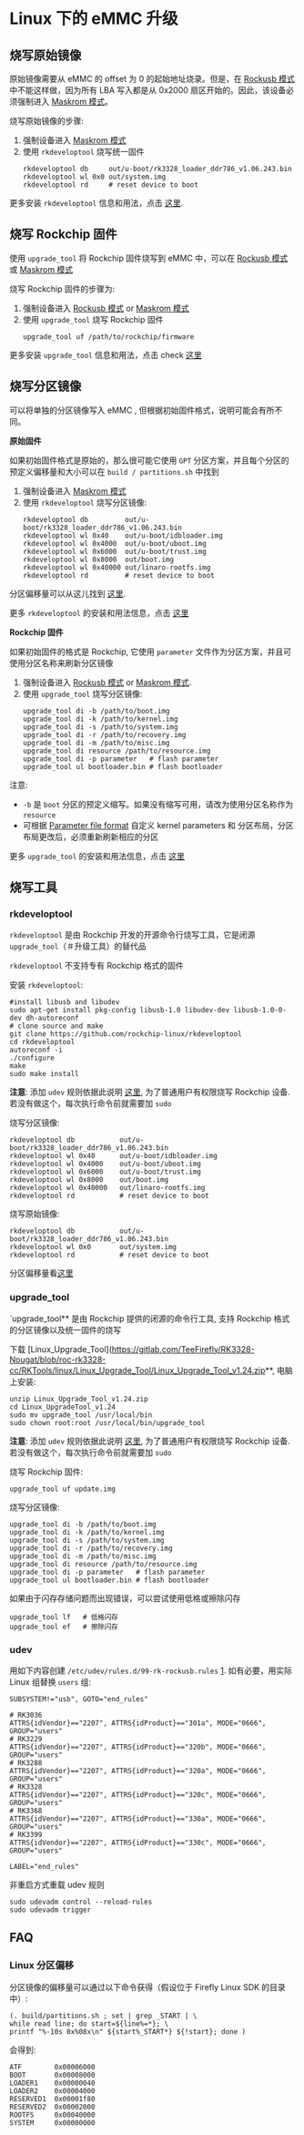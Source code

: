 # Linux 下的 eMMC 升级

## 烧写原始镜像

原始镜像需要从 eMMC 的 offset 为 0 的起始地址烧录。但是，在 [Rockusb 模式] 中不能这样做，因为所有 LBA 写入都是从 0x2000 扇区开始的。因此，该设备必须强制进入 [Maskrom 模式]。

烧写原始镜像的步骤:
1. 强制设备进入 [Maskrom 模式]
2. 使用 `rkdeveloptool` 烧写统一固件
    ```
    rkdeveloptool db     out/u-boot/rk3328_loader_ddr786_v1.06.243.bin
    rkdeveloptool wl 0x0 out/system.img
    rkdeveloptool rd     # reset device to boot
    ```

更多安装 `rkdeveloptool` 信息和用法，点击 [这里](#rkdeveloptool).

## 烧写 Rockchip 固件

使用 `upgrade_tool` 将 Rockchip 固件烧写到 eMMC 中，可以在 [Rockusb 模式] 或 [Maskrom 模式]

烧写 Rockchip 固件的步骤为:
1. 强制设备进入 [Rockusb 模式] or [Maskrom 模式]
2. 使用 `upgrade_tool` 烧写 Rockchip 固件
    ```
    upgrade_tool uf /path/to/rockchip/firmware
    ```

更多安装 `upgrade_tool` 信息和用法，点击 check [这里](#upgrade-tool)

## 烧写分区镜像

可以将单独的分区镜像写入 eMMC , 但根据初始固件格式，说明可能会有所不同。

**原始固件**

如果初始固件格式是原始的，那么很可能它使用 `GPT` 分区方案，并且每个分区的预定义偏移量和大小可以在 `build / partitions.sh` 中找到

1. 强制设备进入 [Maskrom 模式]
2. 使用 `rkdeveloptool` 烧写分区镜像:
    ```
    rkdeveloptool db         out/u-boot/rk3328_loader_ddr786_v1.06.243.bin
    rkdeveloptool wl 0x40    out/u-boot/idbloader.img
    rkdeveloptool wl 0x4000  out/u-boot/uboot.img
    rkdeveloptool wl 0x6000  out/u-boot/trust.img
    rkdeveloptool wl 0x8000  out/boot.img
    rkdeveloptool wl 0x40000 out/linaro-rootfs.img
    rkdeveloptool rd         # reset device to boot
    ```

分区偏移量可以从这儿找到 [这里](#linux-partition-offset).

更多 `rkdeveloptool` 的安装和用法信息，点击 [这里](#rkdeveloptool)

**Rockchip 固件**

如果初始固件的格式是 Rockchip, 它使用 `parameter` 文件作为分区方案，并且可使用分区名称来刷新分区镜像

1. 强制设备进入 [Rockusb 模式] or [Maskrom 模式].
2. 使用 `upgrade_tool` 烧写分区镜像:
    ```
    upgrade_tool di -b /path/to/boot.img
    upgrade_tool di -k /path/to/kernel.img
    upgrade_tool di -s /path/to/system.img
    upgrade_tool di -r /path/to/recovery.img
    upgrade_tool di -m /path/to/misc.img
    upgrade_tool di resource /path/to/resource.img
    upgrade_tool di -p parameter   # flash parameter
    upgrade_tool ul bootloader.bin # flash bootloader
    ```

注意:
- `-b` 是 `boot` 分区的预定义缩写。如果没有缩写可用，请改为使用分区名称作为 `resource`
- 可根据 [Parameter file format](http://www.t-firefly.com/download/Firefly-RK3399/docs/Rockchip%20Parameter%20File%20Format%20Ver1.3.pdf) 自定义 kernel parameters 和 分区布局，分区布局更改后，必须重新刷新相应的分区

更多 `upgrade_tool` 的安装和用法信息，点击 [这里](#upgrade-tool)

## 烧写工具

### rkdeveloptool

`rkdeveloptool` 是由 Rockchip 开发的开源命令行烧写工具，它是闭源 `upgrade_tool`（＃升级工具）的替代品

`rkdeveloptool` 不支持专有 Rockchip 格式的固件

安装 `rkdeveloptool`:

    #install libusb and libudev
    sudo apt-get install pkg-config libusb-1.0 libudev-dev libusb-1.0-0-dev dh-autoreconf
    # clone source and make
    git clone https://github.com/rockchip-linux/rkdeveloptool
    cd rkdeveloptool
    autoreconf -i
    ./configure
    make
    sudo make install

**注意**: 添加 `udev` 规则依据此说明 [这里](#udev), 为了普通用户有权限烧写 Rockchip 设备. 若没有做这个，每次执行命令前就需要加 `sudo`

烧写分区镜像:

    rkdeveloptool db           out/u-boot/rk3328_loader_ddr786_v1.06.243.bin
    rkdeveloptool wl 0x40      out/u-boot/idbloader.img
    rkdeveloptool wl 0x4000    out/u-boot/uboot.img
    rkdeveloptool wl 0x6000    out/u-boot/trust.img
    rkdeveloptool wl 0x8000    out/boot.img
    rkdeveloptool wl 0x40000   out/linaro-rootfs.img
    rkdeveloptool rd           # reset device to boot

烧写原始镜像:

    rkdeveloptool db           out/u-boot/rk3328_loader_ddr786_v1.06.243.bin
    rkdeveloptool wl 0x0       out/system.img
    rkdeveloptool rd           # reset device to boot

分区偏移量看[这里](#partition%20offset)

### upgrade_tool

`upgrade_tool** 是由 Rockchip 提供的闭源的命令行工具, 支持 Rockchip 格式的分区镜像以及统一固件的烧写

下载 [Linux_Upgrade_Tool](https://gitlab.com/TeeFirefly/RK3328-Nougat/blob/roc-rk3328-cc/RKTools/linux/Linux_Upgrade_Tool/Linux_Upgrade_Tool_v1.24.zip**, 电脑上安装:

    unzip Linux_Upgrade_Tool_v1.24.zip
    cd Linux_UpgradeTool_v1.24
    sudo mv upgrade_tool /usr/local/bin
    sudo chown root:root /usr/local/bin/upgrade_tool


**注意**: 添加 `udev` 规则依据此说明 [这里](#udev), 为了普通用户有权限烧写 Rockchip 设备. 若没有做这个，每次执行命令前就需要加 `sudo`

烧写 Rockchip 固件:

    upgrade_tool uf update.img

烧写分区镜像:

    upgrade_tool di -b /path/to/boot.img
    upgrade_tool di -k /path/to/kernel.img
    upgrade_tool di -s /path/to/system.img
    upgrade_tool di -r /path/to/recovery.img
    upgrade_tool di -m /path/to/misc.img
    upgrade_tool di resource /path/to/resource.img
    upgrade_tool di -p parameter   # flash parameter
    upgrade_tool ul bootloader.bin # flash bootloader

如果由于闪存存储问题而出现错误，可以尝试使用低格或擦除闪存

    upgrade_tool lf   # 低格闪存
    upgrade_tool ef   # 擦除闪存

### udev
用如下内容创建 `/etc/udev/rules.d/99-rk-rockusb.rules` [1](https://github.com/rockchip-linux/rkdeveloptool/blob/master/99-rk-rockusb.rules). 如有必要，用实际 Linux 组替换 `users` 组:
```
SUBSYSTEM!="usb", GOTO="end_rules"

# RK3036
ATTRS{idVendor}=="2207", ATTRS{idProduct}=="301a", MODE="0666", GROUP="users"
# RK3229
ATTRS{idVendor}=="2207", ATTRS{idProduct}=="320b", MODE="0666", GROUP="users"
# RK3288
ATTRS{idVendor}=="2207", ATTRS{idProduct}=="320a", MODE="0666", GROUP="users"
# RK3328
ATTRS{idVendor}=="2207", ATTRS{idProduct}=="320c", MODE="0666", GROUP="users"
# RK3368
ATTRS{idVendor}=="2207", ATTRS{idProduct}=="330a", MODE="0666", GROUP="users"
# RK3399
ATTRS{idVendor}=="2207", ATTRS{idProduct}=="330c", MODE="0666", GROUP="users"

LABEL="end_rules"
```

非重启方式重载 udev 规则

    sudo udevadm control --reload-rules
    sudo udevadm trigger


## FAQ

### Linux 分区偏移

分区镜像的偏移量可以通过以下命令获得（假设位于 Firefly Linux SDK 的目录中）:

    (. build/partitions.sh ; set | grep _START | \
    while read line; do start=${line%=*}; \
    printf "%-10s 0x%08x\n" ${start%_START*} ${!start}; done )

会得到:

    ATF        0x00006000
    BOOT       0x00008000
    LOADER1    0x00000040
    LOADER2    0x00004000
    RESERVED1  0x00001f80
    RESERVED2  0x00002000
    ROOTFS     0x00040000
    SYSTEM     0x00000000

[rkdeveloptool]: https://github.com/rockchip-linux/rkdeveloptool
[Rockusb 模式]: bootmode.html#rockusb-mode
[Maskrom 模式]: bootmode.html#maskrom-mode
